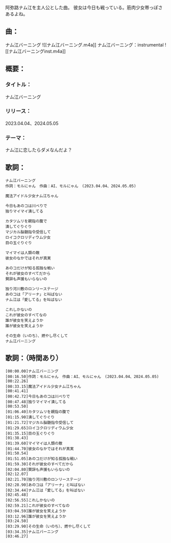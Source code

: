 阿弥路ナム江を主人公とした曲。
彼女は今日も戦っている。筋肉少女帯っぽさあるよね。

## 曲：
ナム江バーニング
![[ナム江バーニング.m4a]]
ナム江バーニング：instrumental
![[ナム江バーニングinst.m4a]]
## 概要：
### タイトル：
ナム江バーニング
### リリース：
2023.04.04、2024.05.05
### テーマ：
ナム江に恋したらダメなんだよ？

## 歌詞：
```
ナム江バーニング
作詞：モルにゃん　作曲：AI、モルにゃん　(2023.04.04、2024.05.05)

魔法アイドル少女ナム江ちゃん

今日もあのコは川べりで
独りマイマイ潰してる

カタツムリを親指の腹で
潰してぐりぐり
マジカル脳髄指令受信して
ロイコクロリディウム少女
目の玉ぐりぐり

マイマイは人類の敵
彼女のなかではそれが真実

あのコだけが知る孤独な戦い
それが彼女のすべてだから
賛辞も声援もいらないの

独り河川敷のロンリーステージ
あのコは「アリーナ」と叫ばない
ナム江は「愛してる」を叫ばない

これしかないの
これが彼女のすべてなの
誰が彼女を笑えようか
誰が彼女を笑えようか

その生命（いのち）、燃やし尽くして
ナム江バーニング
```

## 歌詞：（時間あり）
```
[00:00.00]ナム江バーニング  
[00:16.50]作詞：モルにゃん　作曲：AI、モルにゃん　(2023.04.04、2024.05.05)  
[00:22.26]  
[00:33.15]魔法アイドル少女ナム江ちゃん  
[00:41.41]  
[00:42.72]今日もあのコは川べりで  
[00:47.48]独りマイマイ潰してる  
[00:53.50]  
[01:06.40]カタツムリを親指の腹で  
[01:15.90]潰してぐりぐり  
[01:21.72]マジカル脳髄指令受信して  
[01:29.65]ロイコクロリディウム少女  
[01:35.15]目の玉ぐりぐり  
[01:38.43]  
[01:39.60]マイマイは人類の敵  
[01:44.70]彼女のなかではそれが真実  
[01:50.54]  
[01:51.05]あのコだけが知る孤独な戦い  
[01:59.30]それが彼女のすべてだから  
[02:04.80]賛辞も声援もいらないの  
[02:12.07]  
[02:21.70]独り河川敷のロンリーステージ  
[02:28.90]あのコは「アリーナ」と叫ばない  
[02:34.44]ナム江は「愛してる」を叫ばない  
[02:45.48]  
[02:56.55]これしかないの  
[02:59.21]これが彼女のすべてなの  
[03:04.59]誰が彼女を笑えようか  
[03:12.96]誰が彼女を笑えようか  
[03:24.50]  
[03:29.90]その生命（いのち）、燃やし尽くして  
[03:34.35]ナム江バーニング  
[03:46.27]
```
